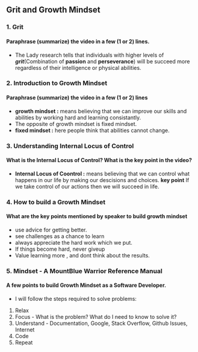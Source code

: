 ## Grit and Growth Mindset

### 1. Grit
#### Paraphrase (summarize) the video in a few (1 or 2) lines.

- The Lady research tells that individuals with higher levels of ***grit***(Combination of **passion** and **perseverance**) will be succeed more regardless of their intelligence or physical abilities.

### 2. Introduction to Growth Mindset
#### Paraphrase (summarize) the video in a few (1 or 2) lines 

- **growth mindset :** means believing that we can improve our skills and abilities by working hard and learning consistantly.
- The opposite of growth mindset is fixed mindset.
- **fixed mindset :** here people think that abilities cannot change.

### 3. Understanding Internal Locus of Control
#### What is the Internal Locus of Control? What is the key point in the video?

- **Internal Locus of Coontrol :** means believing that we can control what happens in our life by making our descisions and choices.
**key point** If we take control of our actions then we will succeed in life.

### 4. How to build a Growth Mindset
#### What are the key points mentioned by speaker to build growth mindset 
- use advice for getting better.
- see challenges as a chance to learn
- always appreciate the hard work which we put.
- If things become hard, never giveup
- Value learning more , and dont think about the results.

### 5. Mindset - A MountBlue Warrior Reference Manual
#### A few points to build Growth Mindset as a Software Developer.
- I will follow the steps required to solve problems:
1. Relax
2. Focus - What is the problem? What do I need to know to solve it?
3. Understand - Documentation, Google, Stack Overflow, Github Issues, Internet
4. Code
5. Repeat
